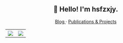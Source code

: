 ### 

<!--
**hsfzxjy/hsfzxjy** is a ✨ _special_ ✨ repository because its `README.md` (this file) appears on your GitHub profile.

Here are some ideas to get you started:

- 🔭 I’m currently working on ...
- 🌱 I’m currently learning ...
- 👯 I’m looking to collaborate on ...
- 🤔 I’m looking for help with ...
- 💬 Ask me about ...
- 📫 How to reach me: ...
- 😄 Pronouns: ...
- ⚡ Fun fact: ...
-->

<h2 align="center">👋 Hello! I'm hsfzxjy.</h2>
<p align="center">
  <a href="https://i.hsfzxjy.site/">
  Blog
  </a><span>  · </span>
  <a href="https://i.hsfzxjy.site/works/">
  Publications & Projects
  </a>
</p>

<table style="width:100%">
  <tr>
    <th><a href="https://github.com/hsfzxjy">
      <img src="https://github-readme-stats.vercel.app/api?username=hsfzxjy&show_icons=true&hide_border=true&count_private=true&include_all_commits=true" />
    </a></th>
    <th><a href="https://github.com/hsfzxjy">
      <img src="https://github-readme-stats.vercel.app/api/top-langs/?username=hsfzxjy&layout=compact&langs_count=9&hide=Component+Pascal" />
    </a></th>
  </tr>
</table>
